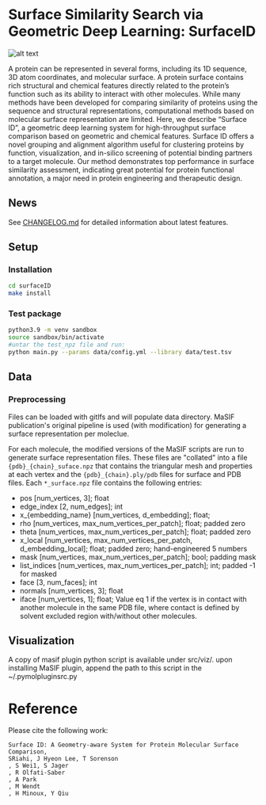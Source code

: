 # Surface Similarity Search via Geometric Deep Learning: SurfaceID

![alt text](https://github.com/Sanofi-GitHub/LMR-SurfaceID/blob/doc_sphinx/data/toc.png)

A protein can be represented in several forms, including its 1D sequence, 3D atom coordinates, and molecular surface. A protein surface contains rich structural and chemical features directly related to the protein’s function such as its ability to interact with other molecules. While many methods have been developed for comparing similarity of proteins using the sequence and structural representations, computational methods based on molecular surface representation are limited. Here, we describe “Surface ID”, a geometric deep learning system for high-throughput surface comparison based on geometric and chemical features.  Surface ID offers a novel grouping and alignment algorithm useful for clustering proteins by function, visualization, and in-silico screening of potential binding partners to a target molecule. Our method demonstrates top performance in surface similarity assessment, indicating great potential for protein functional annotation, a major need in protein engineering and therapeutic design.


## News

See [CHANGELOG.md](CHANGELOG.md) for detailed information about latest features.

## Setup
### Installation 

```bash
cd surfaceID
make install
```

### Test package

```bash
python3.9 -m venv sandbox
source sandbox/bin/activate
#untar the test_npz file and run:
python main.py --params data/config.yml --library data/test.tsv
```

## Data
### Preprocessing 
Files can be loaded with gitlfs and will populate data directory.
MaSIF publication's original pipeline is used (with modification) 
for generating a surface representation per moleclue.

For each molecule, the modified versions of the MaSIF scripts are run to generate surface representation files. These files are "collated" into a file `{pdb}_{chain}_suface.npz` that contains the triangular mesh and properties at each vertex and the `{pdb}_{chain}.ply/pdb` files for surface and PDB files. Each `*_surface.npz` file contains the following entries: 

- pos [num_vertices, 3]; float
- edge_index [2, num_edges]; int
- x_{embedding_name} [num_vertices, d_embedding]; float;
- rho [num_vertices, max_num_vertices_per_patch]; float; padded zero
- theta [num_vertices, max_num_vertices_per_patch]; float; padded zero
- x_local [num_vertices, max_num_vertices_per_patch, d_embedding_local]; float; padded zero; hand-engineered 5 numbers
- mask [num_vertices, max_num_vertices_per_patch]; bool; padding mask
- list_indices [num_vertices, max_num_vertices_per_patch]; int; padded -1 for masked
- face [3, num_faces]; int
- normals [num_vertices, 3]; float
- iface [num_vertices, 1]; float; Value eq 1 if the vertex is in contact with another molecule in the same PDB file, where contact is defined by solvent excluded region with/without other molecules.



## Visualization

A copy of masif plugin python script is available under src/viz/. 
upon installing MaSIF plugin, append the path to this script in the ~/.pymolpluginsrc.py  

# Reference

Please cite the following work:

```
Surface ID: A Geometry-aware System for Protein Molecular Surface Comparison, 
SRiahi, J Hyeon Lee, T Sorenson
, S Wei1, S Jager
, R Olfati-Saber
, A Park
, M Wendt
, H Minoux, Y Qiu
```
